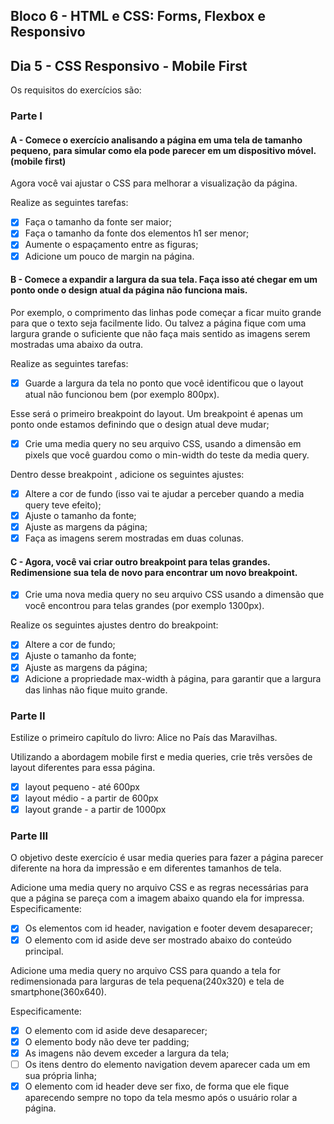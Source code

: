 ## Bloco 6 - HTML e CSS: Forms, Flexbox e Responsivo
## Dia 5 - CSS Responsivo - Mobile First

Os requisitos do exercícios são:

### Parte I

#### A - Comece o exercício analisando a página em uma tela de tamanho pequeno, para simular como ela pode parecer em um dispositivo móvel. (mobile first)

Agora você vai ajustar o CSS para melhorar a visualização da página.

Realize as seguintes tarefas:
- [x] Faça o tamanho da fonte ser maior;
- [x] Faça o tamanho da fonte dos elementos h1 ser menor;
- [x] Aumente o espaçamento entre as figuras;
- [x] Adicione um pouco de margin na página.

#### B - Comece a expandir a largura da sua tela. Faça isso até chegar em um ponto onde o design atual da página não funciona mais.

Por exemplo, o comprimento das linhas pode começar a ficar muito grande para que o texto seja facilmente lido. Ou talvez a página fique com uma largura grande o suficiente que não faça mais sentido as imagens serem mostradas uma abaixo da outra.

Realize as seguintes tarefas:
- [x] Guarde a largura da tela no ponto que você identificou que o layout atual não funcionou bem (por exemplo 800px).

Esse será o primeiro breakpoint do layout. Um breakpoint é apenas um ponto onde estamos definindo que o design atual deve mudar;

- [x] Crie uma media query no seu arquivo CSS, usando a dimensão em pixels que você guardou como o min-width do teste da media query.

Dentro desse breakpoint , adicione os seguintes ajustes:
- [x] Altere a cor de fundo (isso vai te ajudar a perceber quando a media query teve efeito);
- [x] Ajuste o tamanho da fonte;
- [x] Ajuste as margens da página;
- [x] Faça as imagens serem mostradas em duas colunas.

#### C - Agora, você vai criar outro breakpoint para telas grandes. Redimensione sua tela de novo para encontrar um novo breakpoint.

- [x] Crie uma nova media query no seu arquivo CSS usando a dimensão que você encontrou para telas grandes (por exemplo 1300px).

Realize os seguintes ajustes dentro do breakpoint:
- [x] Altere a cor de fundo;
- [x] Ajuste o tamanho da fonte;
- [x] Ajuste as margens da página;
- [x] Adicione a propriedade max-width à página, para garantir que a largura das linhas não fique muito grande.

### Parte II

Estilize o primeiro capítulo do livro: Alice no País das Maravilhas.

Utilizando a abordagem mobile first e media queries, crie três versões de layout diferentes para essa página. 

- [x] layout pequeno - até 600px
- [x] layout médio - a partir de 600px
- [x] layout grande - a partir de 1000px

### Parte III

O objetivo deste exercício é usar media queries para fazer a página parecer diferente na hora da impressão e em diferentes tamanhos de tela.

Adicione uma media query no arquivo CSS e as regras necessárias para que a página se pareça com a imagem abaixo quando ela for impressa. Especificamente:

- [x] Os elementos com id header, navigation e footer devem desaparecer;
- [x] O elemento com id aside deve ser mostrado abaixo do conteúdo principal.

Adicione uma media query no arquivo CSS para quando a tela for redimensionada para larguras de tela pequena(240x320) e tela de smartphone(360x640).

Especificamente:
- [x] O elemento com id aside deve desaparecer;
- [x] O elemento body não deve ter padding;
- [x] As imagens não devem exceder a largura da tela;
- [ ] Os itens dentro do elemento navigation devem aparecer cada um em sua própria linha;
- [x] O elemento com id header deve ser fixo, de forma que ele fique aparecendo sempre no topo da tela mesmo após o usuário rolar a página.
